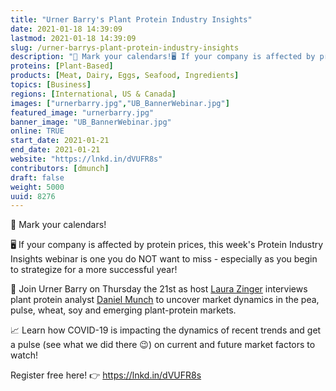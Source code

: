 ```yaml
---
title: "Urner Barry's Plant Protein Industry Insights"
date: 2021-01-18 14:39:09
lastmod: 2021-01-18 14:39:09
slug: /urner-barrys-plant-protein-industry-insights
description: "📅 Mark your calendars!🖥️ If your company is affected by protein prices, this week's Protein Industry Insights webinar is one you do NOT want to miss - especially as you begin to strategize for a more successful year!"
proteins: [Plant-Based]
products: [Meat, Dairy, Eggs, Seafood, Ingredients]
topics: [Business]
regions: [International, US & Canada]
images: ["urnerbarry.jpg","UB_BannerWebinar.jpg"]
featured_image: "urnerbarry.jpg"
banner_image: "UB_BannerWebinar.jpg"
online: TRUE
start_date: 2021-01-21
end_date: 2021-01-21
website: "https://lnkd.in/dVUFR8s"
contributors: [dmunch]
draft: false
weight: 5000
uuid: 8276
---
```

<p>📅 Mark your calendars!</p>
<p>🖥️ If your company is affected by protein prices, this week's Protein Industry Insights webinar is one you do NOT want to miss - especially as you begin to strategize for a more successful year!</p>
<p>🌾 Join Urner Barry on Thursday the 21st as host <a href="https://www.linkedin.com/in/ACoAAAY5XJYBARxVBLOTsX2rq_18lipzfS1uTQQ">Laura Zinger</a> interviews plant protein analyst <a href="https://www.linkedin.com/in/ACoAABs3fkABbrh0Pi7pm-tmzBgq2kl1-xDObJI">Daniel Munch</a> to uncover market dynamics in the pea, pulse, wheat, soy and emerging plant-protein markets.</p>
<p>📈 Learn how COVID-19 is impacting the dynamics of recent trends and get a pulse (see what we did there 😉) on current and future market factors to watch!</p>
<p>Register free here! 👉 <a href="https://lnkd.in/dVUFR8s">https://lnkd.in/dVUFR8s</a></p>
